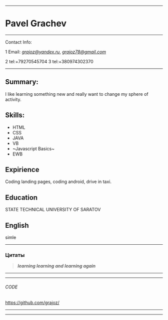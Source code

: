 ***

# Pavel Grachev

***

Contact Info:

1 Email: *grajoz@yandex.ru*, *grajoz78@gmail.com*

2 tel:+79270545704
3 tel:+380974302370

***

## Summary:
I like learning something new and really want to change my sphere of activity.

## Skills:
* HTML
* CSS
* JAVA
* VB
* ~Javascript Basics~
* EWB


## Expirience
Coding landing pages, coding android, drive in taxi.

## Education
STATE TECHNICAL UNIVERSITY OF SARATOV

## English
simle

***

### Цитаты
> ***learning learning and learning again***

***
***
###### CODE

https://github.com/grajoz/
***
***